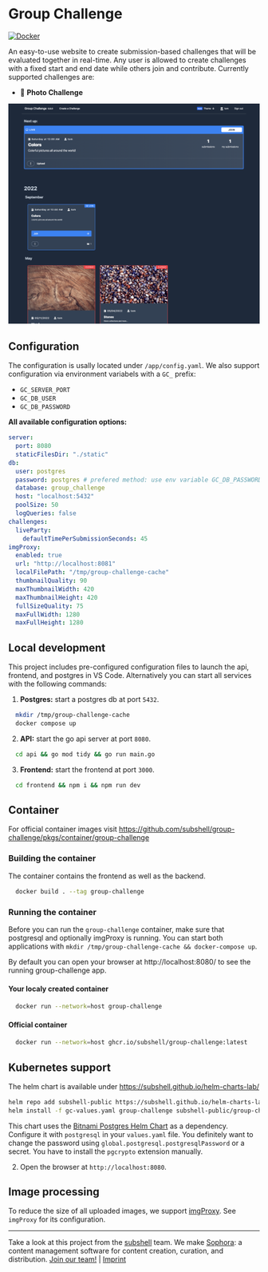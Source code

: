 # Group Challenge

[![Docker](https://github.com/subshell/group-challenge/actions/workflows/docker-publish.yml/badge.svg)](https://github.com/subshell/group-challenge/actions/workflows/docker-publish.yml)

An easy-to-use website to create submission-based challenges that will be evaluated together in real-time.
Any user is allowed to create challenges with a fixed start and end date while others join and contribute.
Currently supported challenges are:

- 📸 **Photo Challenge**

![Start Screen](.github/start_screen.png)

## Configuration

The configuration is usally located under `/app/config.yaml`.
We also support configuration via environment variabels with a `GC_` prefix:

- `GC_SERVER_PORT`
- `GC_DB_USER`
- `GC_DB_PASSWORD`

**All available configuration options:**

```yaml
server:
  port: 8080
  staticFilesDir: "./static"
db:
  user: postgres
  password: postgres # prefered method: use env variable GC_DB_PASSWORD
  database: group_challenge
  host: "localhost:5432"
  poolSize: 50
  logQueries: false
challenges:
  liveParty:
    defaultTimePerSubmissionSeconds: 45
imgProxy:
  enabled: true
  url: "http://localhost:8081"
  localFilePath: "/tmp/group-challenge-cache"
  thumbnailQuality: 90
  maxThumbnailWidth: 420
  maxThumbnailHeight: 420
  fullSizeQuality: 75
  maxFullWidth: 1280
  maxFullHeight: 1280
```

## Local development

This project includes pre-configured configuration files to launch the api, frontend, and postgres in VS Code.
Alternatively you can start all services with the following commands:

1. **Postgres:** start a postgres db at port `5432`.

```sh
  mkdir /tmp/group-challenge-cache
  docker compose up
```

2. **API:** start the go api server at port `8080`.

```sh
  cd api && go mod tidy && go run main.go
```

3. **Frontend:** start the frontend at port `3000`.

```sh
  cd frontend && npm i && npm run dev
```

## Container

For official container images visit https://github.com/subshell/group-challenge/pkgs/container/group-challenge

### Building the container

The container contains the frontend as well as the backend.

```sh
  docker build . --tag group-challenge
```

### Running the container

Before you can run the `group-challenge` container, make sure that postgresql and optionally imgProxy is running.
You can start both applications with `mkdir /tmp/group-challenge-cache && docker-compose up`.

By default you can open your browser at http://localhost:8080/ to see the running group-challenge app.

#### Your localy created container

```sh
  docker run --network=host group-challenge
```

#### Official container

```sh
  docker run --network=host ghcr.io/subshell/group-challenge:latest
```

## Kubernetes support

The helm chart is available under https://subshell.github.io/helm-charts-lab/

```sh
helm repo add subshell-public https://subshell.github.io/helm-charts-lab
helm install -f gc-values.yaml group-challenge subshell-public/group-challenge
```

This chart uses the [Bitnami Postgres Helm Chart](https://github.com/bitnami/charts/tree/master/bitnami/postgresql) as a dependency. Configure it with `postgresql` in your `values.yaml` file.
You definitely want to change the password using `global.postgresql.postgresqlPassword` or a secret. You have to install the `pgcrypto` extension manually.

2. Open the browser at `http://localhost:8080`.

## Image processing

To reduce the size of all uploaded images, we support [imgProxy](https://docs.imgproxy.net). See `imgProxy` for its configuration.

---

Take a look at this project from the [subshell](https://subshell.com) team. We make [Sophora](https://subshell.com/sophora/): a content management software for content creation, curation, and distribution. [Join our team!](https://subshell.com/jobs/) | [Imprint](https://subshell.com/about/imprint/)
